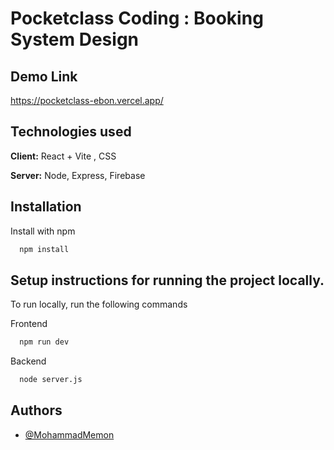 
# Pocketclass Coding : Booking System Design
## Demo Link 
https://pocketclass-ebon.vercel.app/



## Technologies used

**Client:** React + Vite , CSS

**Server:** Node, Express, Firebase


## Installation

Install with npm

```bash
  npm install
```
    
## Setup instructions for running the project locally.

To run locally, run the following commands

Frontend

```bash
  npm run dev
```
Backend

```bash
  node server.js
```


## Authors

- [@MohammadMemon](https://www.github.com/mohammadmemon)

